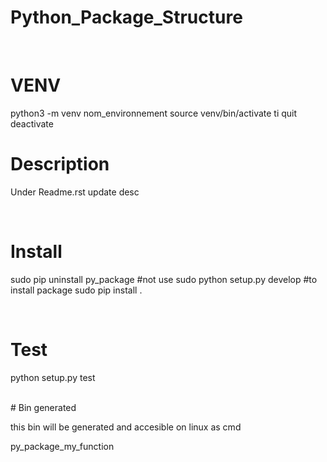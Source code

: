 # Python_Package_Structure
<br>

# VENV


python3 -m venv nom_environnement
source venv/bin/activate
ti quit deactivate
<br>



# Description

Under Readme.rst update desc

<br>

# Install


sudo pip uninstall py_package
#not use sudo python setup.py develop
#to install package
sudo pip install .

<br>


# Test



python setup.py test

<br>
# Bin generated

this bin will be generated and accesible on linux as cmd

py_package_my_function
